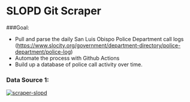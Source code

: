 # SLOPD Git Scraper

###Goal: 
+ Pull and parse the daily San Luis Obispo Police Department call logs (https://www.slocity.org/government/department-directory/police-department/police-log) 
+ Automate the process with Github Actions
+ Build up a database of police call activity over time.

### Data Source 1:
[![scraper-slopd](https://github.com/nagol/SLOPD_data/actions/workflows/main.yml/badge.svg)](https://github.com/nagol/SLOPD_data/actions/workflows/main.yml)

